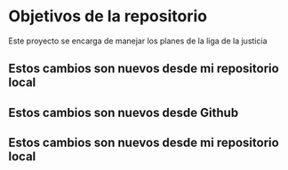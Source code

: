 # Objetivos de la repositorio

Este proyecto se encarga de manejar los planes de la liga de la justicia

## Estos cambios son nuevos desde mi repositorio local

## Estos cambios son nuevos desde Github

## Estos cambios son nuevos desde mi repositorio local
